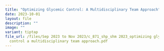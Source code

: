 ```yaml
---
title: "Optimizing Glycemic Control: A Multidisciplinary Team Approach"
date: 2023-10-01
layout: file
description: ""
image: ""
variant: tiptap
file_url: /files/Sep 2023 to Nov 2023/c_871_shp_shm 2023_optimizing glycemic
  control a multidisciplinary team approach.pdf
---
```

